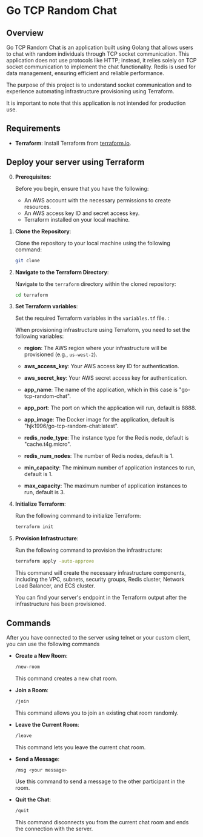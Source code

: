 # Go TCP Random Chat

## Overview

Go TCP Random Chat is an application built using Golang that allows users to chat with random individuals through TCP socket communication. This application does not use protocols like HTTP; instead, it relies solely on TCP socket communication to implement the chat functionality. Redis is used for data management, ensuring efficient and reliable performance.

The purpose of this project is to understand socket communication and to experience automating infrastructure provisioning using Terraform.

It is important to note that this application is not intended for production use.

## Requirements

- **Terraform**: Install Terraform from [terraform.io](https://www.terraform.io/downloads.html).

## Deploy your server using Terraform

0. **Prerequisites**:

   Before you begin, ensure that you have the following:

   - An AWS account with the necessary permissions to create resources.
   - An AWS access key ID and secret access key.
   - Terraform installed on your local machine.

1. **Clone the Repository**:

   Clone the repository to your local machine using the following command:

   ```bash
   git clone
   ```

2. **Navigate to the Terraform Directory**:

   Navigate to the `terraform` directory within the cloned repository:

   ```bash
   cd terraform
   ```

3. **Set Terraform variables**:

   Set the required Terraform variables in the `variables.tf` file. :

   When provisioning infrastructure using Terraform, you need to set the following variables:

   - **region**: The AWS region where your infrastructure will be provisioned (e.g., `us-west-2`).

   - **aws_access_key**: Your AWS access key ID for authentication.

   - **aws_secret_key**: Your AWS secret access key for authentication.

   - **app_name**: The name of the application, which in this case is "go-tcp-random-chat".

   - **app_port**: The port on which the application will run, default is 8888.

   - **app_image**: The Docker image for the application, default is "hjk1996/go-tcp-random-chat:latest".

   - **redis_node_type**: The instance type for the Redis node, default is "cache.t4g.micro".

   - **redis_num_nodes**: The number of Redis nodes, default is 1.

   - **min_capacity**: The minimum number of application instances to run, default is 1.

   - **max_capacity**: The maximum number of application instances to run, default is 3.

4. **Initialize Terraform**:

   Run the following command to initialize Terraform:

   ```bash
   terraform init
   ```

5. **Provision Infrastructure**:

   Run the following command to provision the infrastructure:

   ```bash
   terraform apply -auto-approve
   ```

   This command will create the necessary infrastructure components, including the VPC, subnets, security groups, Redis cluster, Network Load Balancer, and ECS cluster.

   You can find your server's endpoint in the Terraform output after the infrastructure has been provisioned.

## Commands

After you have connected to the server using telnet or your custom client, you can use the following commands

- **Create a New Room**:

  ```bash
  /new-room
  ```

  This command creates a new chat room.

- **Join a Room**:

  ```bash
  /join
  ```

  This command allows you to join an existing chat room randomly.

- **Leave the Current Room**:

  ```bash
  /leave
  ```

  This command lets you leave the current chat room.

- **Send a Message**:

  ```bash
  /msg <your message>
  ```

  Use this command to send a message to the other participant in the room.

- **Quit the Chat**:
  ```bash
  /quit
  ```
  This command disconnects you from the current chat room and ends the connection with the server.
